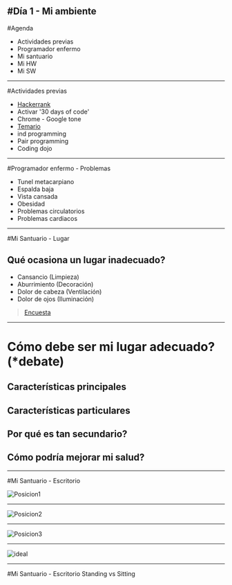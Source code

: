 #Día 1 - Mi ambiente
---

#Agenda
* Actividades previas
* Programador enfermo
* Mi santuario
* Mi HW
* Mi SW

---
#Actividades previas
* [Hackerrank](https://hackerrank.com)
* Activar '30 days of code'
* Chrome - Google tone
* [Temario](https://docs.google.com/spreadsheets/d/1lLFBWIl8aifu4S2DACy2C3k0_4ep343e_27QC61VoJw/pubhtml)
* ind programming
* Pair programming
* Coding dojo

---
#Programador enfermo - Problemas

* Tunel metacarpiano
* Espalda baja
* Vista cansada
* Obesidad
* Problemas circulatorios
* Problemas cardiacos

---
#Mi Santuario - Lugar
## Qué ocasiona un lugar inadecuado?
* Cansancio (Limpieza)
* Aburrimiento (Decoración)
* Dolor de cabeza (Ventilación)
* Dolor de ojos (Iluminación)

> [Encuesta](https://docs.google.com/forms/d/e/1FAIpQLSfexVDwDLSBJtvsogKA1RnqiZ0_cFEetWc3VhsgKDZ2nByUew/viewform)

---
# Cómo debe ser mi lugar adecuado? (*debate)
## Características principales
## Características particulares
## Por qué es tan secundario?
## Cómo podría mejorar mi salud?

---
#Mi Santuario - Escritorio

![Posicion1](http://rankinghosting.cl/wp-content/uploads/2015/02/salud-columna-pc.gif)

---
![Posicion2](http://cosasdelmundo.net/wp-content/uploads/2015/03/info6.jpg)

---
![Posicion3](http://www.standwalkwork.com/wp-content/uploads/2015/01/ergonomics.gif)

---
![ideal](http://www.ergoquest.com/uploads/5/9/1/5/5915120/7743834_orig.jpg)

---
#Mi Santuario - Escritorio
Standing vs Sitting
